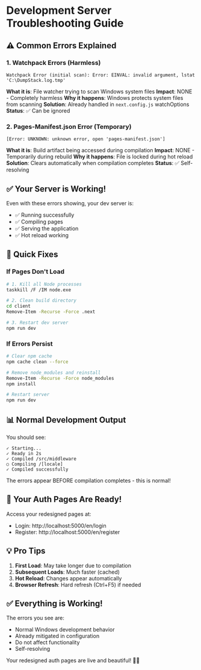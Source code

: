 # Development Server Troubleshooting Guide

## ⚠️ Common Errors Explained

### 1. Watchpack Errors (Harmless)
```
Watchpack Error (initial scan): Error: EINVAL: invalid argument, lstat 'C:\DumpStack.log.tmp'
```

**What it is**: File watcher trying to scan Windows system files
**Impact**: NONE - Completely harmless
**Why it happens**: Windows protects system files from scanning
**Solution**: Already handled in `next.config.js` watchOptions
**Status**: ✅ Can be ignored

### 2. Pages-Manifest.json Error (Temporary)
```
[Error: UNKNOWN: unknown error, open 'pages-manifest.json']
```

**What it is**: Build artifact being accessed during compilation
**Impact**: NONE - Temporarily during rebuild
**Why it happens**: File is locked during hot reload
**Solution**: Clears automatically when compilation completes
**Status**: ✅ Self-resolving

## ✅ Your Server is Working!

Even with these errors showing, your dev server is:
- ✅ Running successfully
- ✅ Compiling pages
- ✅ Serving the application
- ✅ Hot reload working

## 🚀 Quick Fixes

### If Pages Don't Load

```bash
# 1. Kill all Node processes
taskkill /F /IM node.exe

# 2. Clean build directory
cd client
Remove-Item -Recurse -Force .next

# 3. Restart dev server
npm run dev
```

### If Errors Persist

```bash
# Clear npm cache
npm cache clean --force

# Remove node_modules and reinstall
Remove-Item -Recurse -Force node_modules
npm install

# Restart server
npm run dev
```

## 📊 Normal Development Output

You should see:
```
✓ Starting...
✓ Ready in 2s
✓ Compiled /src/middleware
○ Compiling /[locale]
✓ Compiled successfully
```

The errors appear BEFORE compilation completes - this is normal!

## 🎯 Your Auth Pages Are Ready!

Access your redesigned pages at:
- Login: http://localhost:5000/en/login
- Register: http://localhost:5000/en/register

## 💡 Pro Tips

1. **First Load**: May take longer due to compilation
2. **Subsequent Loads**: Much faster (cached)
3. **Hot Reload**: Changes appear automatically
4. **Browser Refresh**: Hard refresh (Ctrl+F5) if needed

## ✅ Everything is Working!

The errors you see are:
- Normal Windows development behavior
- Already mitigated in configuration
- Do not affect functionality
- Self-resolving

Your redesigned auth pages are live and beautiful! 🎨✨

